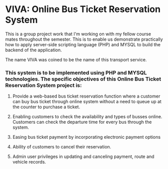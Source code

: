 # VIVA: Online Bus Ticket Reservation System

This is a group project work that I'm working on with my fellow course mates throughout the semester. This is to enable us demonstrate practically how to apply server-side scripting language (PHP)
and MYSQL to build the backend of the application.

The name VIVA was coined to be the name of this transport service.

### This system is to be implemented using PHP and MYSQL technologies. The specific objectives of this Online Bus Ticket Reservation System project is:

1. Provide a web-based bus ticket reservation function where a customer can buy bus ticket through online system without a need to queue up at the counter to purchase a ticket.

2. Enabling customers to check the availability and types of busses online. Customers can check the departure time for every bus through the system.

3. Easing bus ticket payment by incorporating electronic payment options

4. Ability of customers to cancel their reservation.

5. Admin user privileges in updating and canceling payment, route and vehicle records.

